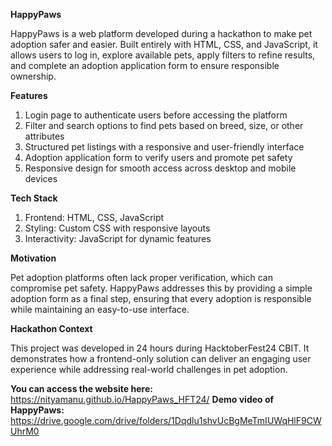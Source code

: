 **HappyPaws**

HappyPaws is a web platform developed during a hackathon to make pet adoption safer and easier. Built entirely with HTML, CSS, and JavaScript, it allows users to log in, explore available pets, apply filters to refine results, and complete an adoption application form to ensure responsible ownership.

**Features**

1. Login page to authenticate users before accessing the platform
2. Filter and search options to find pets based on breed, size, or other attributes
3. Structured pet listings with a responsive and user-friendly interface
4. Adoption application form to verify users and promote pet safety
5. Responsive design for smooth access across desktop and mobile devices

**Tech Stack**

1. Frontend: HTML, CSS, JavaScript
2. Styling: Custom CSS with responsive layouts
3. Interactivity: JavaScript for dynamic features

**Motivation**

Pet adoption platforms often lack proper verification, which can compromise pet safety. HappyPaws addresses this by providing a simple adoption form as a final step, ensuring that every adoption is responsible while maintaining an easy-to-use interface.

**Hackathon Context**

This project was developed in 24 hours during HacktoberFest24 CBIT.
It demonstrates how a frontend-only solution can deliver an engaging user experience while addressing real-world challenges in pet adoption.

**You can access the website here:** https://nityamanu.github.io/HappyPaws_HFT24/
**Demo video of HappyPaws:**
https://drive.google.com/drive/folders/1Dqdlu1shvUcBgMeTmIUWqHlF9CWUhrM0
